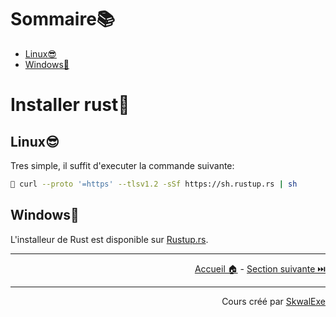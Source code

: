 # Sommaire📚

- [Linux😎](#linux)
- [Windows💩](#windows)

# Installer rust🦀

## Linux😎

Tres simple, il suffit d'executer la commande suivante:

```bash
🐚 curl --proto '=https' --tlsv1.2 -sSf https://sh.rustup.rs | sh
```

## Windows💩

L'installeur de Rust est disponible sur [Rustup.rs](https://rustup.rs/).

---

<p align="right"><a href="../..">Accueil 🏠</a> - <a href="../hello-world">Section suivante ⏭️</a></p>

---

<p align="right">Cours créé par <a href="https://github.com/SkwalExe/" target="_blank">SkwalExe</a></p>